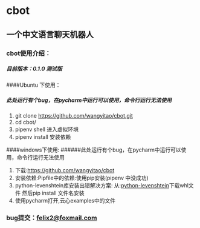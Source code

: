 # cbot 
## 一个中文语言聊天机器人
### cbot使用介绍：
##### 目前版本：0.1.0 测试版

####Ubuntu 下使用：
##### 此处运行有个bug，在pycharm中运行可以使用，命令行运行无法使用
1. git clone https://github.com/wangyitao/cbot.git
2. cd cbot/
3. pipenv shell 进入虚拟环境
4. pipenv install 安装依赖

####windows下使用:
######此处运行有个bug，在pycharm中运行可以使用，命令行运行无法使用
1. 下载:https://github.com/wangyitao/cbot
2. 安装依赖:Pipfile中的依赖:使用pip安装(pipenv 中没成功)
3. python-levenshtein库安装出错解决方案:
    从:[python-levenshtein](https://www.lfd.uci.edu/~gohlke/pythonlibs/#python-levenshtein)下载whl文件
    然后pip install 文件名安装
4. 使用pycharm打开,云心examples中的文件

### bug提交：felix2@foxmail.com
